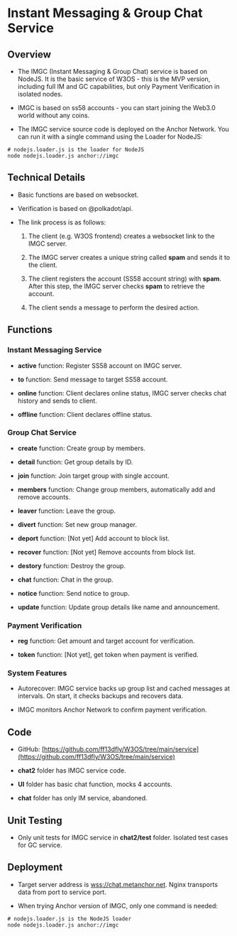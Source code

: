 # Instant Messaging & Group Chat Service

## Overview

- The IMGC (Instant Messaging & Group Chat) service is based on NodeJS. It is the basic service of W3OS - this is the MVP version, including full IM and GC capabilities, but only Payment Verification in isolated nodes.

- IMGC is based on ss58 accounts - you can start joining the Web3.0 world without any coins. 

- The IMGC service source code is deployed on the Anchor Network. You can run it with a single command using the Loader for NodeJS:

```shell
# nodejs.loader.js is the loader for NodeJS
node nodejs.loader.js anchor://imgc  
```

## Technical Details

- Basic functions are based on websocket.

- Verification is based on @polkadot/api. 

- The link process is as follows:

  1. The client (e.g. W3OS frontend) creates a websocket link to the IMGC server.

  2. The IMGC server creates a unique string called **spam** and sends it to the client.

  3. The client registers the account (SS58 account string) with **spam**. After this step, the IMGC server checks **spam** to retrieve the account.

  4. The client sends a message to perform the desired action.

## Functions  

### Instant Messaging Service

- **active** function: Register SS58 account on IMGC server.

- **to** function: Send message to target SS58 account.  

- **online** function: Client declares online status, IMGC server checks chat history and sends to client.

- **offline** function: Client declares offline status.

### Group Chat Service

- **create** function: Create group by members.

- **detail** function: Get group details by ID.  

- **join** function: Join target group with single account.

- **members** function: Change group members, automatically add and remove accounts.

- **leaver** function: Leave the group.  

- **divert** function: Set new group manager.

- **deport** function: [Not yet] Add account to block list.  

- **recover** function: [Not yet] Remove accounts from block list.

- **destory** function: Destroy the group.

- **chat** function: Chat in the group.

- **notice** function: Send notice to group. 

- **update** function: Update group details like name and announcement.

### Payment Verification 

- **reg** function: Get amount and target account for verification.

- **token** function: [Not yet], get token when payment is verified.

### System Features

- Autorecover: IMGC service backs up group list and cached messages at intervals. On start, it checks backups and recovers data.

- IMGC monitors Anchor Network to confirm payment verification.

## Code

- GitHub: [https://github.com/ff13dfly/W3OS/tree/main/service](https://github.com/ff13dfly/W3OS/tree/main/service)

- **chat2** folder has IMGC service code.  

- **UI** folder has basic chat function, mocks 4 accounts.

- **chat** folder has only IM service, abandoned.

## Unit Testing  

- Only unit tests for IMGC service in **chat2/test** folder. Isolated test cases for GC service.

## Deployment

- Target server address is [wss://chat.metanchor.net](wss://chat.metanchor.net). Nginx transports data from port to service port.  

- When trying Anchor version of IMGC, only one command is needed:

```shell
# nodejs.loader.js is the NodeJS loader
node nodejs.loader.js anchor://imgc
```
